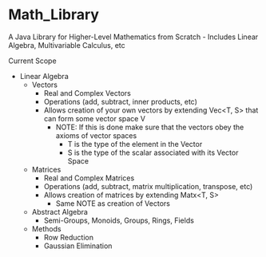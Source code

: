 # Math_Library
A Java Library for Higher-Level Mathematics from Scratch - Includes Linear Algebra, Multivariable Calculus, etc

Current Scope
  * Linear Algebra
    * Vectors
      * Real and Complex Vectors
      * Operations (add, subtract, inner products, etc)
      * Allows creation of your own vectors by extending Vec<T, S> that can form some vector space V
          * NOTE: If this is done make sure that the vectors obey the axioms of vector spaces
            * T is the type of the element in the Vector
            * S is the type of the scalar associated with its Vector Space
    * Matrices
      * Real and Complex Matrices
      * Operations (add, subtract, matrix multiplication, transpose, etc)
      * Allows creation of matrices by extending Matx<T, S>
          * Same NOTE as creation of Vectors
    * Abstract Algebra
      * Semi-Groups, Monoids, Groups, Rings, Fields
    * Methods
      * Row Reduction
      * Gaussian Elimination
